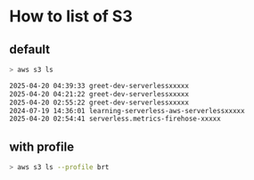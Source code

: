 # How to list of S3

## default

```bash
> aws s3 ls
```

```bash
2025-04-20 04:39:33 greet-dev-serverlessxxxxx
2025-04-20 04:21:22 greet-dev-serverlessxxxxx
2025-04-20 02:55:22 greet-dev-serverlessxxxxx
2024-07-19 14:36:01 learning-serverless-aws-serverlessxxxxx
2025-04-20 02:54:41 serverless.metrics-firehose-xxxxx
```

## with profile

```bash
> aws s3 ls --profile brt
```
